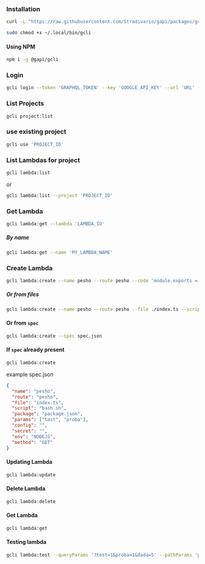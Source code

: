 ### Installation

```bash
curl -L "https://raw.githubusercontent.com/Stradivario/gapi/packages/gcli/release/gcli-linux" -o ~/.local/bin/gcli
```

```bash
sudo chmod +x ~/.local/bin/gcli
```

#### Using NPM

```bash
npm i -g @gapi/gcli
```

### Login

```bash
gcli login --token 'GRAPHQL_TOKEN' --key 'GOOGLE_API_KEY' --url 'URL' --uploadUrl 'UPLOAD_URL
```

### List Projects

```bash
gcli project:list
```

### use existing project

```bash
gcli use 'PROJECT_ID'
```

### List Lambdas for project

```bash
gcli lambda:list
```

or

```bash
gcli lambda:list --project 'PROJECT_ID'
```

### Get Lambda

```bash
gcli lambda:get --lambda 'LAMBDA_ID'
```

##### By name

```bash
gcli lambda:get --name 'MY_LAMBDA_NAME'
```

### Create Lambda

```bash
gcli lambda:create --name pesho --route pesho --code 'module.exports = async (context) => ({ status: 200, body: "Hello, 22world!", headers: { "Access-Control-Allow-Origin": "https://graphql-server.com"}})'
```

##### Or from files

```bash
gcli lambda:create --name pesho --route pesho --file ./index.ts --script ./bash.sh --package ./package.json
```

#### Or from `spec`

```bash
gcli lambda:create --spec spec.json
```

#### If `spec` already present

```bash
gcli lambda:create
```

example spec.json

```json
{
  "name": "pesho",
  "route": "pesho",
  "file": "index.ts",
  "script": "bash.sh",
  "package": "package.json",
  "params": ["test", "proba"],
  "config": "",
  "secret": "",
  "env": "NODEJS",
  "method": "GET"
}
```

#### Updating Lambda

```bash
gcli lambda:update
```

#### Delete Lambda

```bash
gcli lambda:delete
```

#### Get Lambda

```bash
gcli lambda:get
```

#### Testing lambda

```bash
gcli lambda:test --queryParams '?test=1&proba=1&dada=5' --pathParams 'proba=5;test=7'
```
